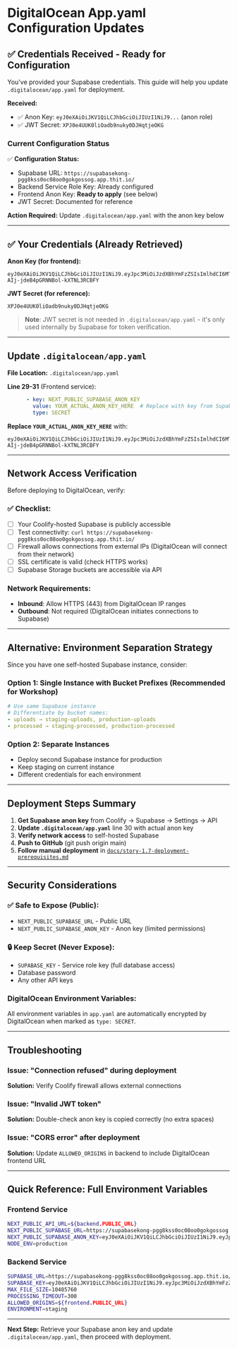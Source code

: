 # DigitalOcean App.yaml Configuration Updates

## ✅ Credentials Received - Ready for Configuration

You've provided your Supabase credentials. This guide will help you update `.digitalocean/app.yaml` for deployment.

**Received:**
- ✅ Anon Key: `eyJ0eXAiOiJKV1QiLCJhbGciOiJIUzI1NiJ9...` (anon role)
- ✅ JWT Secret: `XPJ0e4UUK0liOadb9nuky0DJHqtjeOKG`

### Current Configuration Status

✅ **Configuration Status:**
- Supabase URL: `https://supabasekong-pgg8kss0oc08oo0gokgossog.app.thit.io/`
- Backend Service Role Key: Already configured
- Frontend Anon Key: **Ready to apply** (see below)
- JWT Secret: Documented for reference

**Action Required:** Update `.digitalocean/app.yaml` with the anon key below

---

## ✅ Your Credentials (Already Retrieved)

**Anon Key (for frontend):**
```
eyJ0eXAiOiJKV1QiLCJhbGciOiJIUzI1NiJ9.eyJpc3MiOiJzdXBhYmFzZSIsImlhdCI6MTc1OTMyNjAwMCwiZXhwIjo0OTE0OTk5NjAwLCJyb2xlIjoiYW5vbiJ9.9N2FNNrBisKwF-AIj-jdeB4pGRNNBol-kXTNL3RCBFY
```

**JWT Secret (for reference):**
```
XPJ0e4UUK0liOadb9nuky0DJHqtjeOKG
```

> **Note**: JWT secret is not needed in `.digitalocean/app.yaml` - it's only used internally by Supabase for token verification.

---

## Update `.digitalocean/app.yaml`

**File Location:** `.digitalocean/app.yaml`

**Line 29-31** (Frontend service):

```yaml
      - key: NEXT_PUBLIC_SUPABASE_ANON_KEY
        value: YOUR_ACTUAL_ANON_KEY_HERE  # Replace with key from Supabase Settings → API
        type: SECRET
```

**Replace `YOUR_ACTUAL_ANON_KEY_HERE`** with:
```
eyJ0eXAiOiJKV1QiLCJhbGciOiJIUzI1NiJ9.eyJpc3MiOiJzdXBhYmFzZSIsImlhdCI6MTc1OTMyNjAwMCwiZXhwIjo0OTE0OTk5NjAwLCJyb2xlIjoiYW5vbiJ9.9N2FNNrBisKwF-AIj-jdeB4pGRNNBol-kXTNL3RCBFY
```

---

## Network Access Verification

Before deploying to DigitalOcean, verify:

### ✅ Checklist:
- [ ] Your Coolify-hosted Supabase is publicly accessible
- [ ] Test connectivity: `curl https://supabasekong-pgg8kss0oc08oo0gokgossog.app.thit.io/`
- [ ] Firewall allows connections from external IPs (DigitalOcean will connect from their network)
- [ ] SSL certificate is valid (check HTTPS works)
- [ ] Supabase Storage buckets are accessible via API

### Network Requirements:
- **Inbound**: Allow HTTPS (443) from DigitalOcean IP ranges
- **Outbound**: Not required (DigitalOcean initiates connections to Supabase)

---

## Alternative: Environment Separation Strategy

Since you have one self-hosted Supabase instance, consider:

### Option 1: Single Instance with Bucket Prefixes (Recommended for Workshop)
```yaml
# Use same Supabase instance
# Differentiate by bucket names:
- uploads → staging-uploads, production-uploads
- processed → staging-processed, production-processed
```

### Option 2: Separate Instances
- Deploy second Supabase instance for production
- Keep staging on current instance
- Different credentials for each environment

---

## Deployment Steps Summary

1. **Get Supabase anon key** from Coolify → Supabase → Settings → API
2. **Update `.digitalocean/app.yaml`** line 30 with actual anon key
3. **Verify network access** to self-hosted Supabase
4. **Push to GitHub** (git push origin main)
5. **Follow manual deployment** in [`docs/story-1.7-deployment-prerequisites.md`](story-1.7-deployment-prerequisites.md:1)

---

## Security Considerations

### ✅ Safe to Expose (Public):
- `NEXT_PUBLIC_SUPABASE_URL` - Public URL
- `NEXT_PUBLIC_SUPABASE_ANON_KEY` - Anon key (limited permissions)

### 🔒 Keep Secret (Never Expose):
- `SUPABASE_KEY` - Service role key (full database access)
- Database password
- Any other API keys

### DigitalOcean Environment Variables:
All environment variables in `app.yaml` are automatically encrypted by DigitalOcean when marked as `type: SECRET`.

---

## Troubleshooting

### Issue: "Connection refused" during deployment
**Solution:** Verify Coolify firewall allows external connections

### Issue: "Invalid JWT token"
**Solution:** Double-check anon key is copied correctly (no extra spaces)

### Issue: "CORS error" after deployment
**Solution:** Update `ALLOWED_ORIGINS` in backend to include DigitalOcean frontend URL

---

## Quick Reference: Full Environment Variables

### Frontend Service
```bash
NEXT_PUBLIC_API_URL=${backend.PUBLIC_URL}
NEXT_PUBLIC_SUPABASE_URL=https://supabasekong-pgg8kss0oc08oo0gokgossog.app.thit.io/
NEXT_PUBLIC_SUPABASE_ANON_KEY=eyJ0eXAiOiJKV1QiLCJhbGciOiJIUzI1NiJ9.eyJpc3MiOiJzdXBhYmFzZSIsImlhdCI6MTc1OTMyNjAwMCwiZXhwIjo0OTE0OTk5NjAwLCJyb2xlIjoiYW5vbiJ9.9N2FNNrBisKwF-AIj-jdeB4pGRNNBol-kXTNL3RCBFY
NODE_ENV=production
```

### Backend Service
```bash
SUPABASE_URL=https://supabasekong-pgg8kss0oc08oo0gokgossog.app.thit.io/
SUPABASE_KEY=eyJ0eXAiOiJKV1QiLCJhbGciOiJIUzI1NiJ9.eyJpc3MiOiJzdXBhYmFzZSIsImlhdCI6MTc1OTMyNjAwMCwiZXhwIjo0OTE0OTk5NjAwLCJyb2xlIjoic2VydmljZV9yb2xlIn0.EnOpR72H05QVdHsjZPsw2IC3vSnOUcwOWd8MreYffR4
MAX_FILE_SIZE=10485760
PROCESSING_TIMEOUT=300
ALLOWED_ORIGINS=${frontend.PUBLIC_URL}
ENVIRONMENT=staging
```

---

**Next Step:** Retrieve your Supabase anon key and update `.digitalocean/app.yaml`, then proceed with deployment.
